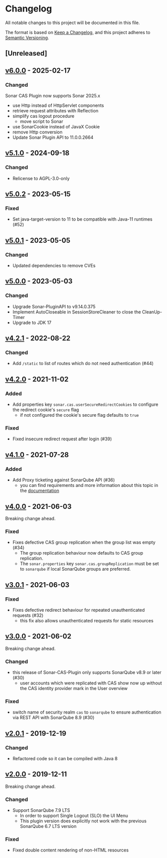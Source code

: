 # Changelog

All notable changes to this project will be documented in this file.

The format is based on [Keep a Changelog](https://keepachangelog.com/en/1.0.0/), and this project adheres
to [Semantic Versioning](https://semver.org/spec/v2.0.0.html).

## [Unreleased]

## [v6.0.0](https://github.com/cloudogu/sonar-cas-plugin/releases/tag/v6.0.0) - 2025-02-17
### Changed
Sonar CAS Plugin now supports Sonar 2025.x
- use Http instead of HttpServlet components
- retrieve request attributes with Reflection
- simplify cas logout procedure
    - move script to Sonar
- use SonarCookie instead of JavaX Cookie
- remove Http conversion
- Update Sonar Plugin API to 11.0.0.2664

## [v5.1.0](https://github.com/cloudogu/sonar-cas-plugin/releases/tag/v5.1.0) - 2024-09-18
### Changed
- Relicense to AGPL-3.0-only

## [v5.0.2](https://github.com/cloudogu/sonar-cas-plugin/releases/tag/v5.0.2) - 2023-05-15
### Fixed
- Set java-target-version to 11 to be compatible with Java-11 runtimes (#52)

## [v5.0.1](https://github.com/cloudogu/sonar-cas-plugin/releases/tag/v5.0.1) - 2023-05-05
### Changed
- Updated dependencies to remove CVEs

## [v5.0.0](https://github.com/cloudogu/sonar-cas-plugin/releases/tag/v5.0.0) - 2023-05-03
### Changed
- Upgrade Sonar-PluginAPI to v9.14.0.375
- Implement AutoCloseable in SessionStoreCleaner to close the CleanUp-Timer 
- Upgrade to JDK 17

## [v4.2.1](https://github.com/cloudogu/sonar-cas-plugin/releases/tag/v4.2.1) - 2022-08-22
### Changed
- Add `/static` to list of routes which do not need authentication (#44)

## [v4.2.0](https://github.com/cloudogu/sonar-cas-plugin/releases/tag/v4.2.0) - 2021-11-02
### Added
- Add properties key `sonar.cas.userSecureRedirectCookies` to configure the redirect cookie's `secure` flag
   - if not configured the cookie's secure flag defaults to `true`

### Fixed
- Fixed insecure redirect request after login (#39)

## [v4.1.0](https://github.com/cloudogu/sonar-cas-plugin/releases/tag/v4.1.0) - 2021-07-28
### Added
- Add Proxy ticketing against SonarQube API (#36)
   - you can find requirements and more information about this topic in the [documentation](docs/architecture_en.md)

## [v4.0.0](https://github.com/cloudogu/sonar-cas-plugin/releases/tag/v4.0.0) - 2021-06-03

Breaking change ahead.

### Fixed
- Fixes defective CAS group replication when the group list was empty (#34)
   - The group replication behaviour now defaults to CAS group replication.
   - The `sonar.properties` key `sonar.cas.groupReplication` must be set to `sonarqube` if local SonarQube groups are
     preferred.

## [v3.0.1](https://github.com/cloudogu/sonar-cas-plugin/releases/tag/v3.0.1) - 2021-06-03
### Fixed
- Fixes defective redirect behaviour for repeated unauthenticated requests (#32)
   - this fix also allows unauthenticated requests for static resources

## [v3.0.0](https://github.com/cloudogu/sonar-cas-plugin/releases/tag/v3.0.0) - 2021-06-02

Breaking change ahead.

### Changed
- this release of Sonar-CAS-Plugin only supports SonarQube v8.9 or later (#30)
   - user accounts which were replicated with CAS show now up without the CAS identity provider mark in the User
     overview

### Fixed
- switch name of security realm `cas` to `sonarqube` to ensure authentication via REST API with SonarQube 8.9 (#30)

## [v2.0.1](https://github.com/cloudogu/sonar-cas-plugin/releases/tag/v2.0.1) - 2019-12-19
### Changed
- Refactored code so it can be compiled with Java 8

## [v2.0.0](https://github.com/cloudogu/sonar-cas-plugin/releases/tag/v2.0.0) - 2019-12-11

Breaking change ahead.

### Changed
- Support SonarQube 7.9 LTS
   - In order to support Single Logout (SLO) the UI Menu
   - This plugin version does explicitly not work with the previous SonarQube 6.7 LTS version

### Fixed
- Fixed double content rendering of non-HTML resources

